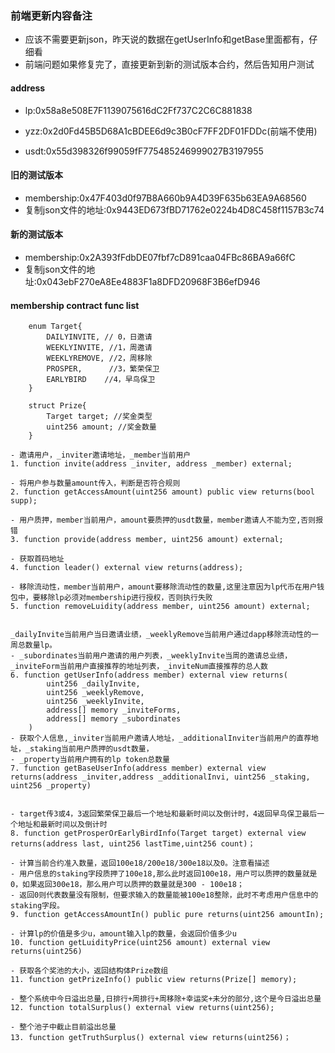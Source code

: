 ### 前端更新内容备注
- 应该不需要更新json，昨天说的数据在getUserInfo和getBase里面都有，仔细看
- 前端问题如果修复完了，直接更新到新的测试版本合约，然后告知用户测试

#### address
- lp:0x58a8e508E7F1139075616dC2Ff737C2C6C881838
- yzz:0x2d0Fd45B5D68A1cBDEE6d9c3B0cF7FF2DF01FDDc(前端不使用)

- usdt:0x55d398326f99059fF775485246999027B3197955

#### 旧的测试版本
- membership:0x47F403d0f97B8A660b9A4D39F635b63EA9A68560
- 复制json文件的地址:0x9443ED673fBD71762e0224b4D8C458f1157B3c74

#### 新的测试版本
- membership:0x2A393fFdbDE07fbf7cD891caa04FBc86BA9a66fC
- 复制json文件的地址:0x043ebF270eA8Ee4883F1a8DFD20968F3B6efD946

#### membership contract func list
```solidity
    enum Target{
        DAILYINVITE, // 0，日邀请
        WEEKLYINVITE, //1，周邀请
        WEEKLYREMOVE, //2，周移除
        PROSPER,      //3，繁荣保卫
        EARLYBIRD    //4，早鸟保卫
    }

    struct Prize{
        Target target; //奖金类型
        uint256 amount; //奖金数量
    }

- 邀请用户，_inviter邀请地址，_member当前用户
1. function invite(address _inviter, address _member) external;

- 将用户参与数量amount传入，判断是否符合规则
2. function getAccessAmount(uint256 amount) public view returns(bool supp);

- 用户质押，member当前用户，amount要质押的usdt数量，member邀请人不能为空,否则报错
3. function provide(address member, uint256 amount) external;

- 获取首码地址
4. function leader() external view returns(address);

- 移除流动性，member当前用户，amount要移除流动性的数量,这里注意因为lp代币在用户钱包中，要移除lp必须对membership进行授权，否则执行失败
5. function removeLuidity(address member, uint256 amount) external;


_dailyInvite当前用户当日邀请业绩，_weeklyRemove当前用户通过dapp移除流动性的一周总数量lp。
- _subordinates当前用户邀请的用户列表，_weeklyInvite当周的邀请总业绩，_inviteForm当前用户直接推荐的地址列表，_inviteNum直接推荐的总人数
6. function getUserInfo(address member) external view returns(
        uint256 _dailyInvite, 
        uint256 _weeklyRemove,
        uint256 _weeklyInvite,
        address[] memory _inviteForms,
        address[] memory _subordinates
    )
- 获取个人信息,_inviter当前用户邀请人地址，_additionalInviter当前用户的直荐地址，_staking当前用户质押的usdt数量，
- _property当前用户拥有的lp token总数量
7. function getBaseUserInfo(address member) external view returns(address _inviter,address _additionalInvi, uint256 _staking, uint256 _property)


- target传3或4，3返回繁荣保卫最后一个地址和最新时间以及倒计时，4返回早鸟保卫最后一个地址和最新时间以及倒计时
8. function getProsperOrEarlyBirdInfo(Target target) external view returns(address last, uint256 lastTime,uint256 count)；

- 计算当前合约准入数量，返回100e18/200e18/300e18以及0。注意看描述
- 用户信息的staking字段质押了100e18,那么此时返回100e18，用户可以质押的数量就是0，如果返回300e18，那么用户可以质押的数量就是300 - 100e18；
- 返回0则代表数量没有限制，但要求输入的数量能被100e18整除，此时不考虑用户信息中的staking字段。
9. function getAccessAmountIn() public pure returns(uint256 amountIn);

- 计算lp的价值是多少u，amount输入lp的数量，会返回价值多少u
10. function getLuidityPrice(uint256 amount) external view returns(uint256)

- 获取各个奖池的大小，返回结构体Prize数组
11. function getPrizeInfo() public view returns(Prize[] memory);

- 整个系统中今日溢出总量,日排行+周排行+周移除+幸运奖+未分的部分,这个是今日溢出总量
12. function totalSurplus() external view returns(uint256);

- 整个池子中截止目前溢出总量
13. function getTruthSurplus() external view returns(uint256)；

```

